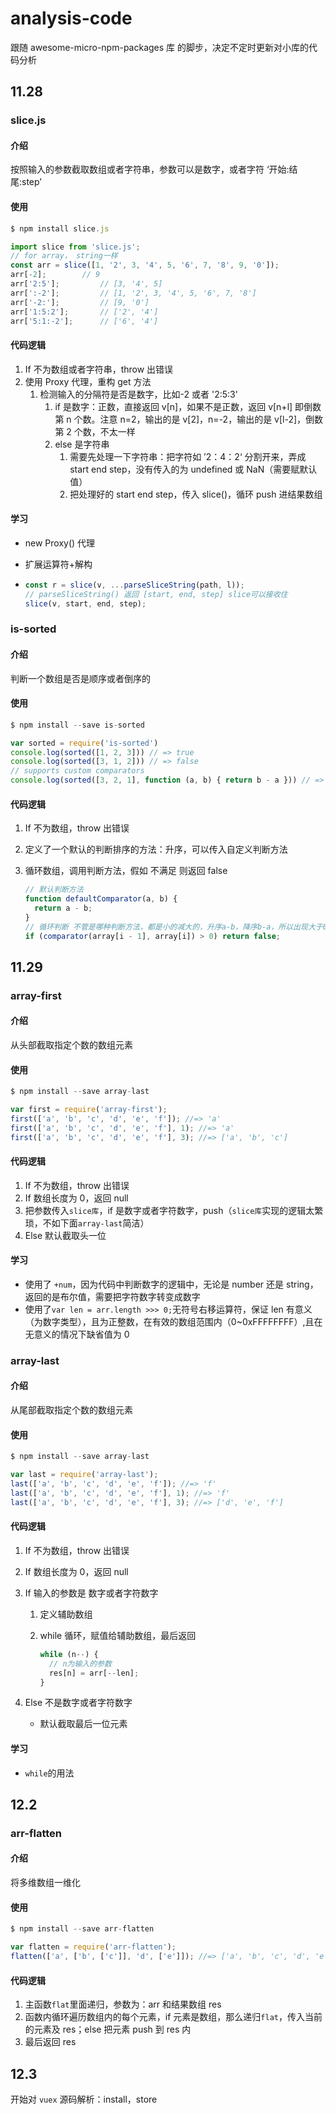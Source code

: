 # analysis-code

跟随 awesome-micro-npm-packages 库 的脚步，决定不定时更新对小库的代码分析

## 11.28

### slice.js

#### 介绍

按照输入的参数截取数组或者字符串，参数可以是数字，或者字符 ‘开始:结尾:step’

#### 使用

```js
$ npm install slice.js

import slice from 'slice.js';
// for array， string一样
const arr = slice([1, '2', 3, '4', 5, '6', 7, '8', 9, '0']);
arr[-2];  		// 9
arr['2:5'];  		// [3, '4', 5]
arr[':-2'];  		// [1, '2', 3, '4', 5, '6', 7, '8']
arr['-2:'];  		// [9, '0']
arr['1:5:2'];  		// ['2', '4']
arr['5:1:-2'];  	// ['6', '4']
```

#### 代码逻辑

1. If 不为数组或者字符串，throw 出错误
2. 使用 Proxy 代理，重构 get 方法
   1. 检测输入的分隔符是否是数字，比如-2 或者 '2:5:3'
      1. if 是数字：正数，直接返回 v[n]，如果不是正数，返回 v[n+l] 即倒数第 n 个数。注意 n=2，输出的是 v[2]，n=-2，输出的是 v[l-2]，倒数第 2 个数，不太一样
      2. else 是字符串
         1. 需要先处理一下字符串：把字符如 ’2：4：2‘ 分割开来，弄成 start end step，没有传入的为 undefined 或 NaN（需要赋默认值）
         2. 把处理好的 start end step，传入 slice()，循环 push 进结果数组

#### 学习

- new Proxy() 代理
- 扩展运算符+解构

- ```js
  const r = slice(v, ...parseSliceString(path, l));
  // parseSliceString() 返回 [start, end, step] slice可以接收住
  slice(v, start, end, step);
  ```

### is-sorted

#### 介绍

判断一个数组是否是顺序或者倒序的

#### 使用

```js
$ npm install --save is-sorted

var sorted = require('is-sorted')
console.log(sorted([1, 2, 3])) // => true
console.log(sorted([3, 1, 2])) // => false
// supports custom comparators
console.log(sorted([3, 2, 1], function (a, b) { return b - a })) // => true
```

#### 代码逻辑

1. If 不为数组，throw 出错误

2. 定义了一个默认的判断排序的方法：升序，可以传入自定义判断方法

3. 循环数组，调用判断方法，假如 不满足 则返回 false

   ```js
   // 默认判断方法
   function defaultComparator(a, b) {
     return a - b;
   }
   // 循环判断 不管是哪种判断方法，都是小的减大的，升序a-b，降序b-a，所以出现大于0的时候，就跳出，说明不是顺序排序
   if (comparator(array[i - 1], array[i]) > 0) return false;
   ```

## 11.29

### array-first

#### 介绍

从头部截取指定个数的数组元素

#### 使用

```js
$ npm install --save array-last

var first = require('array-first');
first(['a', 'b', 'c', 'd', 'e', 'f']); //=> 'a'
first(['a', 'b', 'c', 'd', 'e', 'f'], 1); //=> 'a'
first(['a', 'b', 'c', 'd', 'e', 'f'], 3); //=> ['a', 'b', 'c']
```

#### 代码逻辑

1. If 不为数组，throw 出错误
2. If 数组长度为 0，返回 null
3. 把参数传入`slice库`，if 是数字或者字符数字，push（`slice库`实现的逻辑太繁琐，不如下面`array-last`简洁）
4. Else 默认截取头一位

#### 学习

- 使用了 `+num`，因为代码中判断数字的逻辑中，无论是 number 还是 string，返回的是布尔值，需要把字符数字转变成数字
- 使用了`var len = arr.length >>> 0;`无符号右移运算符，保证 len 有意义（为数字类型），且为正整数，在有效的数组范围内（0~0xFFFFFFFF）,且在无意义的情况下缺省值为 0

### array-last

#### 介绍

从尾部截取指定个数的数组元素

#### 使用

```js
$ npm install --save array-last

var last = require('array-last');
last(['a', 'b', 'c', 'd', 'e', 'f']); //=> 'f'
last(['a', 'b', 'c', 'd', 'e', 'f'], 1); //=> 'f'
last(['a', 'b', 'c', 'd', 'e', 'f'], 3); //=> ['d', 'e', 'f']
```

#### 代码逻辑

1. If 不为数组，throw 出错误

2. If 数组长度为 0，返回 null

3. If 输入的参数是 数字或者字符数字

   1. 定义辅助数组

   2. while 循环，赋值给辅助数组，最后返回

      ```js
      while (n--) {
        // n为输入的参数
        res[n] = arr[--len];
      }
      ```

4. Else 不是数字或者字符数字

   - 默认截取最后一位元素

#### 学习

- `while`的用法

## 12.2

### arr-flatten

#### 介绍

将多维数组一维化

#### 使用

```js
$ npm install --save arr-flatten

var flatten = require('arr-flatten');
flatten(['a', ['b', ['c']], 'd', ['e']]); //=> ['a', 'b', 'c', 'd', 'e']
```

#### 代码逻辑

1. 主函数`flat`里面递归，参数为：arr 和结果数组 res
2. 函数内循环遍历数组内的每个元素，if 元素是数组，那么递归`flat`，传入当前的元素及 res；else 把元素 push 到 res 内
3. 最后返回 res

## 12.3

开始对 `vuex` 源码解析：install，store
